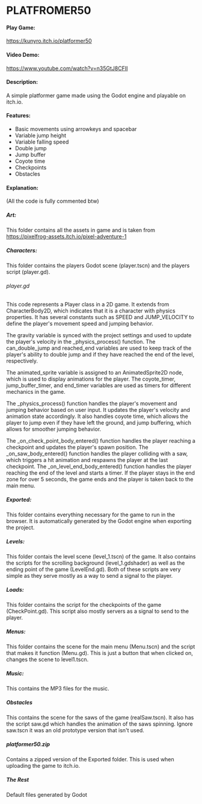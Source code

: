 # PLATFROMER50
#### Play Game:
https://kunyro.itch.io/platformer50
#### Video Demo:
https://www.youtube.com/watch?v=n35GtJ8CFII
#### Description:
A simple platformer game made using the Godot engine and playable on itch.io.
#### Features:
- Basic movements using arrowkeys and spacebar
- Variable jump height
- Variable falling speed
- Double jump
- Jump buffer
- Coyote time
- Checkpoints
- Obstacles
#### Explanation:
(All the code is fully commented btw)
##### Art:
This folder contains all the assets in game and is taken from https://pixelfrog-assets.itch.io/pixel-adventure-1
##### Characters:
This folder contains the players Godot scene (player.tscn) and the players script (player.gd).
###### player.gd
This code represents a Player class in a 2D game. It extends from CharacterBody2D, which indicates that it is a character with physics properties. It has several constants such as SPEED and JUMP_VELOCITY to define the player's movement speed and jumping behavior.

The gravity variable is synced with the project settings and used to update the player's velocity in the _physics_process() function. The can_double_jump and reached_end variables are used to keep track of the player's ability to double jump and if they have reached the end of the level, respectively.

The animated_sprite variable is assigned to an AnimatedSprite2D node, which is used to display animations for the player. The coyote_timer, jump_buffer_timer, and end_timer variables are used as timers for different mechanics in the game.

The _physics_process() function handles the player's movement and jumping behavior based on user input. It updates the player's velocity and animation state accordingly. It also handles coyote time, which allows the player to jump even if they have left the ground, and jump buffering, which allows for smoother jumping behavior.

The _on_check_point_body_entered() function handles the player reaching a checkpoint and updates the player's spawn position. The _on_saw_body_entered() function handles the player colliding with a saw, which triggers a hit animation and respawns the player at the last checkpoint. The _on_level_end_body_entered() function handles the player reaching the end of the level and starts a timer. If the player stays in the end zone for over 5 seconds, the game ends and the player is taken back to the main menu.
##### Exported:
This folder contains everything necessary for the game to run in the browser. It is automatically generated by the Godot engine when exporting the project.
##### Levels:
This folder contais the level scene (level_1.tscn) of the game. It also contains the scripts for the scrolling background (level_1.gdshader) as well as the ending point of the game (LevelEnd.gd). Both of these scripts are very simple as they serve mostly as a way to send a signal to the player.
##### Loads:
This folder contains the script for the checkpoints of the game (CheckPoint.gd). This script also mostly servers as a signal to send to the player.
##### Menus:
This folder contains the scene for the main menu (Menu.tscn) and the script that makes it function (Menu.gd). This is just a button that when clicked on, changes the scene to level1.tscn.
##### Music:
This contains the MP3 files for the music.
##### Obstacles
This contains the scene for the saws of the game (realSaw.tscn). It also has the script saw.gd which handles the animation of the saws spinning.
Ignore saw.tscn it was an old prototype version that isn't used.
##### platformer50.zip
Contains a zipped version of the Exported folder. This is used when uploading the game to itch.io.
##### The Rest
Default files generated by Godot
